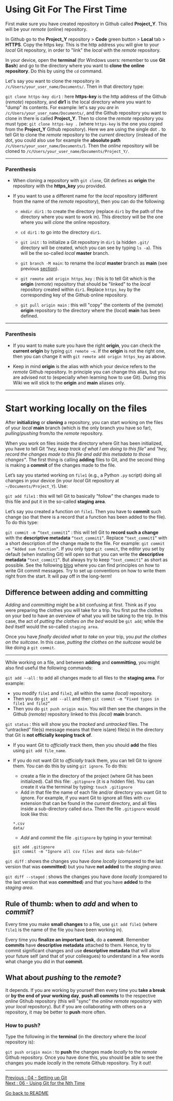 # Using Git For The First Time

First make sure you have created repository in Github called **Project_Y**. This will be your *remote* (online) repository.

In Github go to the **Project_Y** repository > **Code** green button > **Local** tab > **HTTPS**. Copy the https key. This is the http address you will give to your *local* Git repository, in order to "link" the *local* with the *remote* repository.

In your device, open the **terminal** (for Windows users: remember to use **Git Bash**) and go to the directory where you want to **clone the online repository**. Do this by using the `cd` command.

Let's say you want to clone the repository in `/c/Users/your_user_name/Documents/`. Then in that directory type:

`git clone https-key dir1` : here **https-key** is the http address of the Github (*remote*) repository, and **dir1** is the local directory where you want to "dump" its contents.
   For example: let's say *you are* in `/c/Users/your_user_name/Documents/`, and the Github repository you want to clone in there is called **Project_Y**. Then to clone the *remote* repository you must type: `git clone https-key .` (where `https-key` is the one you copied from the **Project_Y** Github repository). Here we are using the single dot `.` to tell Git to clone the *remote* repository to the *current* directory (instead of the dot, you could also use for example the **absolute path** `/c/Users/your_user_name/Documents/`). Then the *online* repository will be cloned to `/c/Users/your_user_name/Documents/Project_Y/`.

______________________
### Parenthesis

- When cloning a repository with `git clone`, Git defines as **origin** the repository with the **https_key** you provided. 

- If you want to use a different name for the *local* repository (different from the name of the *remote* repository), then you can do the following:

   * `mkdir dir1` : to create the directory (replace `dir1` by the path of the directory where you want to work in). This directory will be the one where you will *clone* the online repository.

   * `cd dir1` : to go into the directory `dir1`.  

   * `git init` : to initialize a Git repository in `dir1` (a hidden `.git/` directory will be created, which you can see by typing `ls -a`). This will be the so-called *local* **master** branch.  

   * `git branch -M main`: to rename the *local* **master** branch as **main** (see previous [section](https://github.com/HeatherAn/recommended-coding-practices/blob/main/04-Setting-Up-Git.md#change-master-to-main-in-github-for-now)).

   * `git remote add origin https_key` : this is to tell Git which is the **origin** (*remote*) repository that should be "linked" to the *local* repository created within `dir1`. Replace `https_key` by the corresponding key of the Github online repository.

   * `git pull origin main` : this will "copy" the contents of the (*remote*) **origin** repository to the directory where the (*local*) **main** has been defined.

__________________________
### Parenthesis

- If you want to make sure you have the right **origin**, you can check the **current origin** by typing `git remote –v`. If the **origin** is not the right one, then you can change it with `git remote add origin https_key` as above.

- Keep in mind **origin** is the alias with which your device refers to the *remote* Github repository. In principle you can change this alias, but you are advised not to (especially when learning how to use Git). During this Wiki we will stick to the **origin** and **main** aliases only. 
__________________________

# Start working locally on the files

After **initializing** or **cloning** a repository, you can start working on the files of your *local* **main** branch (which is the only branch you have so far), *pulling*/*pushing* from/to the *remote* repository. 

When you work on files inside the directory where Git has been initialized, you have to tell Git *"hey, keep track of what I am doing to this file"* and *"hey, record the changes made to this file and add this metadata to those changes"*. The first thing is calling **adding** files to Git, and the second thing is making a **commit** of the changes made to the file. 
 
Let’s say you started working on `file1` (e.g., a Python `.py` script) doing all changes in your device (in your *local* Git repository at `~/Documents/Project_Y`). Use:

`git add file1` : this will tell Git to basically "follow" the changes made to this file and put it in the so-called **staging area**. 

Let’s say you created a function on `file1`. Then you have to **commit** such change (so that there is a record that a function has been added to the file). To do this type:

`git commit -m “text_commit1”` : this will tell Git to **record such a change** with the **descriptive metadata** `“text_commit1”`. Replace `“text_commit1”` with a short description of the change made to the file. For example: `git commit –m “Added sum function”`. If you only type `git commit`, the editor you set by default (when installing Git) will open so that you can write the **descriptive metadata** `“text_commit1”`. But always try to keep `“text_commit1”` as short as possible. See the following [blog](https://chris.beams.io/posts/git-commit/) where you can find principles on how to write Git commit messages. Try to set up conventions on how to write them right from the start. It will pay off in the long-term!

## Difference between adding and committing

*Adding* and *committing* might be a bit confusing at first. Think as if you were preparing the clothes you will take for a trip. You first put the clothes on your bed to have an overview of what you will be taking to the trip. In this case, the act of *putting the clothes on the bed* would be `git add`; while the *bed* itself would the so-called `staging area`. 

Once you have *finally decided what to take* on your trip, you *put the clothes on the suitcase*. In this case, *putting the clothes on the suitcase* would be like doing a `git commit`.

___________________________________


While working on a file, and between **adding** and **committing**, you might also find useful the following commands:

`git add --all` : to add all changes made to all files to the **staging area**. For example: 
   - you modify `file1` and `file2`, all within the same *(local)* repository. 
   - Then you do `git add --all` and then `git commit –m “Fixed typos in file1 and file2”`
   - Then you do `git push origin main`. You will then see the changes in the Github *(remote)* repository linked to this *(local)* **main** branch.

`git status` : this will show you the *tracked* and *untracked* files. The “untracked” file(s) message means that there is(are) file(s) in the directory that Git is **not officially keeping track of**.  
   - If you want Git to *officially* track them, then you should **add** the files using `git add file_name`.  
   - If you do not want Git to *officially* track them, you can tell Git to ignore them. You can do this by using `git ignore`. To do this:   
      - create a file in the directory of the project (where Git has been initialized). Call this file: `.gitignore` (it is a hidden file). You can create it via the terminal by typing: `touch .gitignore`    
      - Add in that file the name of each file and/or directory you want Git to ignore. For example, if you want Git to ignore all files with `csv` extension that can be found in the *current* directory, and all files inside a sub-directory called `data`. Then the file `.gitignore` would look like this:
      
      ```
      *.csv  
      data/
      ```  
      - *Add* and *commit* the file `.gitignore` by typing in your terminal:  
      ```
      git add .gitignore
      git commit -m "Ignore all csv files and data sub-folder"
      ```   

`git diff` : shows the changes you have done *locally* (compared to the last version that was **committed**) but you have **not added** to the *staging area*.

`git diff --staged` : shows the changes you have done *locally* (compared to the last version that was **committed**) and that you have **added** to the *staging area*.

## Rule of thumb: when to *add* and when to *commit*?

Every time you make **small changes** to a file, use `git add file1` (where `file1` is the name of the file you have been working in). 

Every time you **finalize an important task**, do a **commit**. Remember **commits** have **descriptive metadata** attached to them. Hence, try to commit significant changes and use **descriptive metadata** that will allow your future self (and that of your colleagues) to understand in a few words what change you did in that **commit**. 

## What about *pushing* to the *remote*?

It depends. If you are working by yourself then every time you **take a break** or **by the end of your working day**, **push all commits** to the respective *online* Gtihub repository (this will "sync" the *online remote* repository with your *local* repository). But if you are collaborating with others on a repository, it may be better to **push** more often. 

### How to push?

Type the following in the **terminal** (in the directory where the *local* repository is):

`git push origin main` : to **push** the changes made *locally* to the *remote* Github repository. Once you have done this, you should be able to see the changes you made *locally* in the remote Github repository. Try it out!


________________________

[Previous : 04 - Setting up Git](https://github.com/HeatherAn/recommended-coding-practices/blob/main/04-Setting-Up-Git.md)  
[Next : 06 - Using Git for the Nth Time](https://github.com/HeatherAn/recommended-coding-practices/blob/main/06-Using-Git-For-The-Nth-Time)

[Go back to README](https://github.com/HeatherAn/recommended-coding-practices#readme)